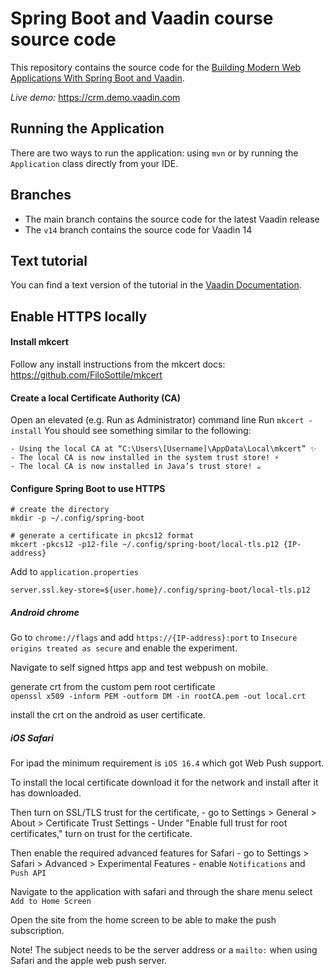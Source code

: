# Spring Boot and Vaadin course source code

This repository contains the source code for the [Building Modern Web Applications With Spring Boot and Vaadin](https://vaadin.com/docs/latest/flow/tutorials/in-depth-course).

*Live demo:* https://crm.demo.vaadin.com

## Running the Application
There are two ways to run the application:  using `mvn` or by running the `Application` class directly from your IDE.

## Branches

- The main branch contains the source code for the latest Vaadin release
- The `v14` branch contains the source code for Vaadin 14


## Text tutorial
You can find a text version of the tutorial in the [Vaadin Documentation](https://vaadin.com/docs/latest/flow/tutorials/in-depth-course).


## Enable HTTPS locally

#### Install mkcert
Follow any install instructions from the mkcert docs: https://github.com/FiloSottile/mkcert

#### Create a local Certificate Authority (CA)

Open an elevated (e.g. Run as Administrator) command line
Run `mkcert -install`
You should see something similar to the following:
```
- Using the local CA at “C:\Users\[Username]\AppData\Local\mkcert” ✨
- The local CA is now installed in the system trust store! ⚡️
- The local CA is now installed in Java’s trust store! ☕
```

#### Configure Spring Boot to use HTTPS

```shell
# create the directory
mkdir -p ~/.config/spring-boot

# generate a certificate in pkcs12 format
mkcert -pkcs12 -p12-file ~/.config/spring-boot/local-tls.p12 {IP-address}
```

Add to `application.properties`

```shell
server.ssl.key-store=${user.home}/.config/spring-boot/local-tls.p12
```

##### Android chrome

Go to `chrome://flags` and add `https://{IP-address}:port` to `Insecure origins treated as secure` and enable the experiment.

Navigate to self signed https app and test webpush on mobile.

generate crt from the custom pem root certificate  
`openssl x509 -inform PEM -outform DM -in rootCA.pem -out local.crt`

install the crt on the android as user certificate.

##### iOS Safari

For ipad the minimum requirement is `iOS 16.4` which got Web Push support.

To install the local certificate download it for the network and install after it has downloaded.

Then turn on SSL/TLS trust for the certificate, 
    - go to Settings > General > About > Certificate Trust Settings
    - Under "Enable full trust for root certificates," turn on trust for the certificate.

Then enable the required advanced features for Safari
    - go to Settings > Safari > Advanced > Experimental Features
    - enable `Notifications` and `Push API`

Navigate to the application with safari and through the share menu select `Add to Home Screen`

Open the site from the home screen to be able to make the push subscription.


Note! The subject needs to be the server address or a `mailto:` when using Safari and the apple web push server.
